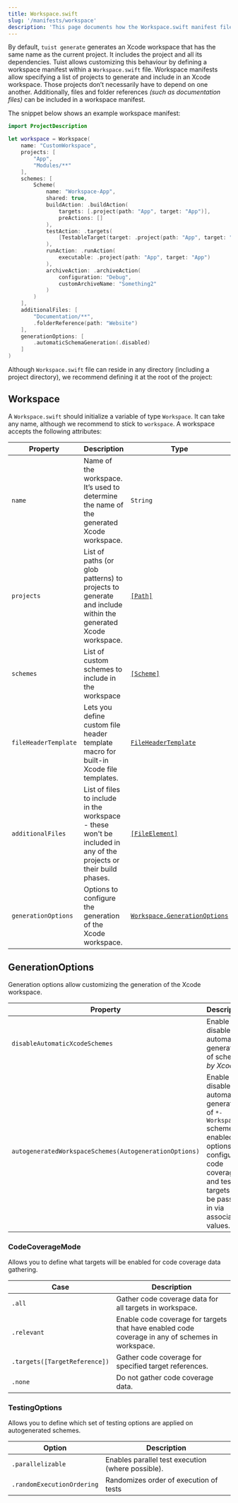 ```yaml
---
title: Workspace.swift
slug: '/manifests/workspace'
description: 'This page documents how the Workspace.swift manifest file can be used to group projects together, add additional files, and define workspace schemes.'
---
```


By default, `tuist generate` generates an Xcode workspace that has the same name as the current project. It includes the project and all its dependencies. Tuist allows customizing this behaviour by defining a workspace manifest within a `Workspace.swift` file. Workspace manifests allow specifying a list of projects to generate and include in an Xcode workspace. Those projects don’t necessarily have to depend on one another. Additionally, files and folder references _(such as documentation files)_ can be included in a workspace manifest.

The snippet below shows an example workspace manifest:

```swift
import ProjectDescription

let workspace = Workspace(
    name: "CustomWorkspace",
    projects: [
        "App",
        "Modules/**"
    ],
    schemes: [
        Scheme(
            name: "Workspace-App",
            shared: true,
            buildAction: .buildAction(
                targets: [.project(path: "App", target: "App")],
                preActions: []
            ),
            testAction: .targets(
                [TestableTarget(target: .project(path: "App", target: "AppTests"))]
            ),
            runAction: .runAction(
                executable: .project(path: "App", target: "App")
            ),
            archiveAction: .archiveAction(
                configuration: "Debug",
                customArchiveName: "Something2"
            )
        )
    ],
    additionalFiles: [
        "Documentation/**",
        .folderReference(path: "Website")
    ],
    generationOptions: [
        .automaticSchemaGeneration(.disabled)
    ]
)
```

Although `Workspace.swift` file can reside in any directory (including a project directory), we recommend defining it at the root of the project:

## Workspace

A `Workspace.swift` should initialize a variable of type `Workspace`. It can take any name, although we recommend to stick to `workspace`. A workspace accepts the following attributes:

| Property             | Description                                                                                                       | Type                                                              | Required | Default   |
| -------------------- | ----------------------------------------------------------------------------------------------------------------- | ----------------------------------------------------------------- | -------- | --------- |
| `name`               | Name of the workspace. It’s used to determine the name of the generated Xcode workspace.                          | `String`                                                          | Yes      |           |
| `projects`           | List of paths (or glob patterns) to projects to generate and include within the generated Xcode workspace.        | [`[Path]`](manifests/project.md#path)                             | Yes      |           |
| `schemes`            | List of custom schemes to include in the workspace                                                                | [`[Scheme]`](manifests/project.md#scheme)                         | No       |           |
| `fileHeaderTemplate` | Lets you define custom file header template macro for built-in Xcode file templates.                              | [`FileHeaderTemplate`](manifests/project.md#file-header-template) | No       |           |
| `additionalFiles`    | List of files to include in the workspace - these won't be included in any of the projects or their build phases. | [`[FileElement]`](manifests/project.md#fileelement)               | No       | `[]`      |
| `generationOptions`  | Options to configure the generation of the Xcode workspace.                                                       | [`Workspace.GenerationOptions`](#generationoptions)               | No       | See below |

## GenerationOptions

Generation options allow customizing the generation of the Xcode workspace.

| Property                                                | Description                                                                                                                                                              | Type                                                              | Required | Default                                                     |
| ------------------------------------------------------- | ------------------------------------------------------------------------------------------------------------------------------------------------------------------------ | ----------------------------------------------------------------- | -------- | ----------------------------------------------------------- |
| `disableAutomaticXcodeSchemes`                          | Enable or disable automatic generation of schemes _by Xcode_.                                                                                                            | [`AutomaticSchemeMode`](#automaticschememode)                     | No       | `false`                                                     |
| `autogeneratedWorkspaceSchemes(AutogenerationOptions)` | Enable or disable automatic generation of `*-Workspace*` schemes. If enabled, options to configure code coverage and test targets can be passed in via associated values. | [`AutogeneratedWorkspaceSchemes`](#autogeneratedworkspaceschemes) | No       | `.enabled(codeCoverageMode: .disabled, testingOptions: [])` |

### CodeCoverageMode

Allows you to define what targets will be enabled for code coverage data gathering.

| Case                          | Description                                                                                      |
| ----------------------------- | ------------------------------------------------------------------------------------------------ |
| `.all`                        | Gather code coverage data for all targets in workspace.                                          |
| `.relevant`                   | Enable code coverage for targets that have enabled code coverage in any of schemes in workspace. |
| `.targets([TargetReference])` | Gather code coverage for specified target references.                                            |
| `.none`                       | Do not gather code coverage data.                                                                |

### TestingOptions

Allows you to define which set of testing options are applied on autogenerated schemes.

| Option                     | Description                                       |
| -------------------------- | ------------------------------------------------- |
| `.parallelizable`          | Enables parallel test execution (where possible). |
| `.randomExecutionOrdering` | Randomizes order of execution of tests            |
